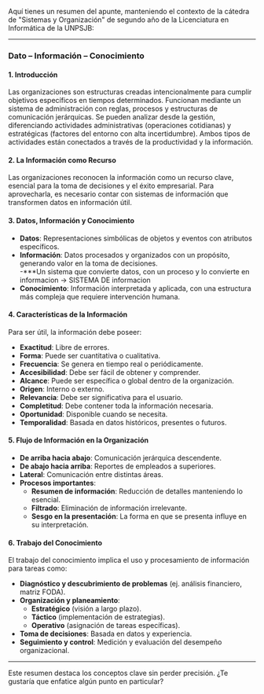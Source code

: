 Aquí tienes un resumen del apunte, manteniendo el contexto de la cátedra de "Sistemas y Organización" de segundo año de la Licenciatura en Informática de la UNPSJB:  

---

### **Dato – Información – Conocimiento**  

#### **1. Introducción**  
Las organizaciones son estructuras creadas intencionalmente para cumplir objetivos específicos en tiempos determinados. Funcionan mediante un sistema de administración con reglas, procesos y estructuras de comunicación jerárquicas. Se pueden analizar desde la gestión, diferenciando actividades administrativas (operaciones cotidianas) y estratégicas (factores del entorno con alta incertidumbre). Ambos tipos de actividades están conectados a través de la productividad y la información.  

#### **2. La Información como Recurso**  
Las organizaciones reconocen la información como un recurso clave, esencial para la toma de decisiones y el éxito empresarial. Para aprovecharla, es necesario contar con sistemas de información que transformen datos en información útil.  

#### **3. Datos, Información y Conocimiento**  
- **Datos**: Representaciones simbólicas de objetos y eventos con atributos específicos.  
- **Información**: Datos procesados y organizados con un propósito, generando valor en la toma de decisiones.  
-***Un sistema que convierte datos, con un proceso y lo convierte en informacion -> SISTEMA DE informacion
- **Conocimiento**: Información interpretada y aplicada, con una estructura más compleja que requiere intervención humana.  

#### **4. Características de la Información**  
Para ser útil, la información debe poseer:  
- **Exactitud**: Libre de errores.  
- **Forma**: Puede ser cuantitativa o cualitativa.  
- **Frecuencia**: Se genera en tiempo real o periódicamente.  
- **Accesibilidad**: Debe ser fácil de obtener y comprender.  
- **Alcance**: Puede ser específica o global dentro de la organización.  
- **Origen**: Interno o externo.  
- **Relevancia**: Debe ser significativa para el usuario.  
- **Completitud**: Debe contener toda la información necesaria.  
- **Oportunidad**: Disponible cuando se necesita.  
- **Temporalidad**: Basada en datos históricos, presentes o futuros.  

#### **5. Flujo de Información en la Organización**  
- **De arriba hacia abajo**: Comunicación jerárquica descendente.  
- **De abajo hacia arriba**: Reportes de empleados a superiores.  
- **Lateral**: Comunicación entre distintas áreas.  
- **Procesos importantes**:  
  - **Resumen de información**: Reducción de detalles manteniendo lo esencial.  
  - **Filtrado**: Eliminación de información irrelevante.  
  - **Sesgo en la presentación**: La forma en que se presenta influye en su interpretación.  

#### **6. Trabajo del Conocimiento**  
El trabajo del conocimiento implica el uso y procesamiento de información para tareas como:  
- **Diagnóstico y descubrimiento de problemas** (ej. análisis financiero, matriz FODA).  
- **Organización y planeamiento**:  
  - **Estratégico** (visión a largo plazo).  
  - **Táctico** (implementación de estrategias).  
  - **Operativo** (asignación de tareas específicas).  
- **Toma de decisiones**: Basada en datos y experiencia.  
- **Seguimiento y control**: Medición y evaluación del desempeño organizacional.  

---

Este resumen destaca los conceptos clave sin perder precisión. ¿Te gustaría que enfatice algún punto en particular?